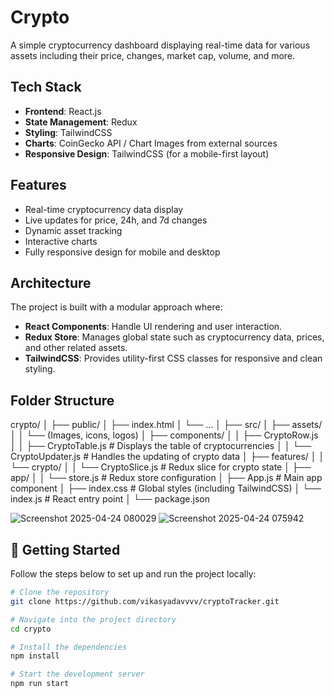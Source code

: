 # Crypto

A simple cryptocurrency dashboard displaying real-time data for various assets including their price, changes, market cap, volume, and more.

## Tech Stack

- **Frontend**: React.js
- **State Management**: Redux
- **Styling**: TailwindCSS
- **Charts**: CoinGecko API / Chart Images from external sources
- **Responsive Design**: TailwindCSS (for a mobile-first layout)

## Features

- Real-time cryptocurrency data display
- Live updates for price, 24h, and 7d changes
- Dynamic asset tracking
- Interactive charts
- Fully responsive design for mobile and desktop

## Architecture

The project is built with a modular approach where:
- **React Components**: Handle UI rendering and user interaction.
- **Redux Store**: Manages global state such as cryptocurrency data, prices, and other related assets.
- **TailwindCSS**: Provides utility-first CSS classes for responsive and clean styling.

## Folder Structure

crypto/
│
├── public/
│   ├── index.html
│   └── ...
│
├── src/
│   ├── assets/
│   │   └── (Images, icons, logos)
│   ├── components/
│   │   ├── CryptoRow.js          
│   │   ├── CryptoTable.js        # Displays the table of cryptocurrencies
│   │   └── CryptoUpdater.js      # Handles the updating of crypto data
│   ├── features/
│   │   └── crypto/
│   │       └── CryptoSlice.js    # Redux slice for crypto state
│   ├── app/
│   │   └── store.js              # Redux store configuration
│   ├── App.js                    # Main app component
│   ├── index.css                 # Global styles (including TailwindCSS)
│   └── index.js                  # React entry point
│
└── package.json


![Screenshot 2025-04-24 080029](https://github.com/user-attachments/assets/f525e087-cea3-4093-85f1-b089b2b3a136)
![Screenshot 2025-04-24 075942](https://github.com/user-attachments/assets/32521872-24a7-4861-8dbe-19b9cacd69e1)


## 🚀 Getting Started

Follow the steps below to set up and run the project locally:

```bash
# Clone the repository
git clone https://github.com/vikasyadavvvv/cryptoTracker.git

# Navigate into the project directory
cd crypto

# Install the dependencies
npm install

# Start the development server
npm run start
